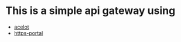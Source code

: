 # This is a simple api gateway using 
<ul>
  <li><a href="ocelot.readthedocs.io">acelot</a> </li>
<li><a href="https://github.com/SteveLTN/https-portal">https-portal</a></li>
  </ul>
